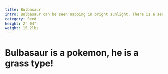 ```yaml
---
title: Bulbasaur
intro: Bulbasaur can be seen napping in bright sunlight. There is a seed on its back. By soaking up the sun's rays, the seed grows progressively larger. 
category: Seed
height: 2' 04"
weight: 15.2lbs
---
```

# Bulbasaur is a pokemon, he is a grass type!